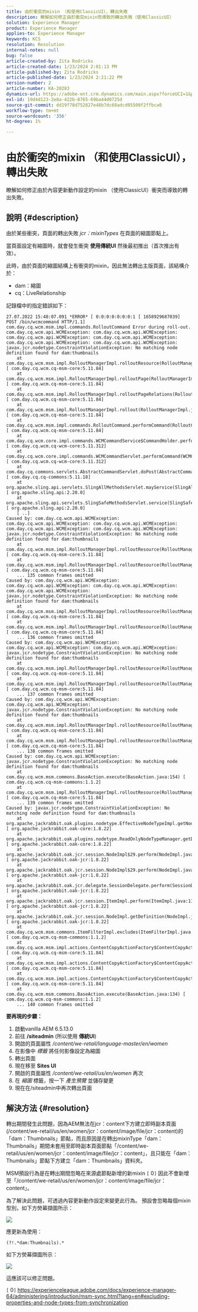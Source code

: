 ```yaml
---
title: 由於衝突的mixin （和使用ClassicUI），轉出失敗
description: 瞭解如何修正由於衝突mixin而導致的轉出失敗（使用ClassicUI）
solution: Experience Manager
product: Experience Manager
applies-to: Experience Manager
keywords: KCS
resolution: Resolution
internal-notes: null
bug: false
article-created-by: Zita Rodricks
article-created-date: 1/23/2024 2:01:13 PM
article-published-by: Zita Rodricks
article-published-date: 1/23/2024 2:21:22 PM
version-number: 2
article-number: KA-20283
dynamics-url: https://adobe-ent.crm.dynamics.com/main.aspx?forceUCI=1&pagetype=entityrecord&etn=knowledgearticle&id=13e33cd9-f7b9-ee11-a569-6045bd006b3d
exl-id: 19d4d123-2e8a-422b-8765-69ba44d0725d
source-git-commit: dd19f78d752827e48b7dc68adcd95500f2ffbca0
workflow-type: tm+mt
source-wordcount: '356'
ht-degree: 1%

---
```


# 由於衝突的mixin （和使用ClassicUI），轉出失敗


瞭解如何修正由於內容更新動作設定的mixin （使用ClassicUI）衝突而導致的轉出失敗。

## 說明 {#description}


由於某些衝突，頁面的轉出失敗 *jcr：mixinTypes* 在頁面的縮圖節點上。

當頁面設定有縮圖時，就會發生衝突 <b>使用傳統UI</b> 然後最初推出（首次推出有效）。

此時，由於頁面的縮圖結構上有衝突的mixin，因此無法轉出主版頁面，該結構介於：

- dam：縮圖
- cq：LiveRelationship


記錄檔中的指定錯誤如下：


```
27.07.2022 15:48:07.091 *ERROR* [ 0:0:0:0:0:0:0:1 [ 1658929687039]  POST /bin/wcmcommand HTTP/1.1]  com.day.cq.wcm.msm.impl.commands.RolloutCommand Error during roll-out.
com.day.cq.wcm.api.WCMException: com.day.cq.wcm.api.WCMException: com.day.cq.wcm.api.WCMException: com.day.cq.wcm.api.WCMException: com.day.cq.wcm.api.WCMException: com.day.cq.wcm.api.WCMException: javax.jcr.nodetype.ConstraintViolationException: No matching node definition found for dam:thumbnails
    at com.day.cq.wcm.msm.impl.RolloutManagerImpl.rolloutResource(RolloutManagerImpl.java:824) [ com.day.cq.wcm.cq-msm-core:5.11.84] 
    at com.day.cq.wcm.msm.impl.RolloutManagerImpl.rolloutPage(RolloutManagerImpl.java:693) [ com.day.cq.wcm.cq-msm-core:5.11.84] 
    at com.day.cq.wcm.msm.impl.RolloutManagerImpl.rolloutPageRelations(RolloutManagerImpl.java:624) [ com.day.cq.wcm.cq-msm-core:5.11.84] 
    at com.day.cq.wcm.msm.impl.RolloutManagerImpl.rollout(RolloutManagerImpl.java:515) [ com.day.cq.wcm.cq-msm-core:5.11.84] 
    at com.day.cq.wcm.msm.impl.commands.RolloutCommand.performCommand(RolloutCommand.java:153) [ com.day.cq.wcm.cq-msm-core:5.11.84] 
    at com.day.cq.wcm.core.impl.commands.WCMCommandService$CommandHolder.performCommand(WCMCommandService.java:178) [ com.day.cq.wcm.cq-wcm-core:5.11.312] 
    at com.day.cq.wcm.core.impl.commands.WCMCommandServlet.performCommand(WCMCommandServlet.java:120) [ com.day.cq.wcm.cq-wcm-core:5.11.312] 
    at com.day.cq.commons.servlets.AbstractCommandServlet.doPost(AbstractCommandServlet.java:49) [ com.day.cq.cq-commons:5.11.18] 
    at org.apache.sling.api.servlets.SlingAllMethodsServlet.mayService(SlingAllMethodsServlet.java:146) [ org.apache.sling.api:2.20.0] 
    at org.apache.sling.api.servlets.SlingSafeMethodsServlet.service(SlingSafeMethodsServlet.java:342) [ org.apache.sling.api:2.20.0] 
    [ ..] 
Caused by: com.day.cq.wcm.api.WCMException: com.day.cq.wcm.api.WCMException: com.day.cq.wcm.api.WCMException: com.day.cq.wcm.api.WCMException: com.day.cq.wcm.api.WCMException: javax.jcr.nodetype.ConstraintViolationException: No matching node definition found for dam:thumbnails
    at com.day.cq.wcm.msm.impl.RolloutManagerImpl.rolloutResource(RolloutManagerImpl.java:824) [ com.day.cq.wcm.cq-msm-core:5.11.84] 
    at com.day.cq.wcm.msm.impl.RolloutManagerImpl.rolloutResource(RolloutManagerImpl.java:811) [ com.day.cq.wcm.cq-msm-core:5.11.84] 
    ... 135 common frames omitted
Caused by: com.day.cq.wcm.api.WCMException: com.day.cq.wcm.api.WCMException: com.day.cq.wcm.api.WCMException: com.day.cq.wcm.api.WCMException: javax.jcr.nodetype.ConstraintViolationException: No matching node definition found for dam:thumbnails
    at com.day.cq.wcm.msm.impl.RolloutManagerImpl.rolloutResource(RolloutManagerImpl.java:824) [ com.day.cq.wcm.cq-msm-core:5.11.84] 
    at com.day.cq.wcm.msm.impl.RolloutManagerImpl.rolloutResource(RolloutManagerImpl.java:811) [ com.day.cq.wcm.cq-msm-core:5.11.84] 
    ... 136 common frames omitted
Caused by: com.day.cq.wcm.api.WCMException: com.day.cq.wcm.api.WCMException: com.day.cq.wcm.api.WCMException: javax.jcr.nodetype.ConstraintViolationException: No matching node definition found for dam:thumbnails
    at com.day.cq.wcm.msm.impl.RolloutManagerImpl.rolloutResource(RolloutManagerImpl.java:824) [ com.day.cq.wcm.cq-msm-core:5.11.84] 
    at com.day.cq.wcm.msm.impl.RolloutManagerImpl.rolloutResource(RolloutManagerImpl.java:811) [ com.day.cq.wcm.cq-msm-core:5.11.84] 
    ... 137 common frames omitted
Caused by: com.day.cq.wcm.api.WCMException: com.day.cq.wcm.api.WCMException: javax.jcr.nodetype.ConstraintViolationException: No matching node definition found for dam:thumbnails
    at com.day.cq.wcm.msm.impl.RolloutManagerImpl.rolloutResource(RolloutManagerImpl.java:824) [ com.day.cq.wcm.cq-msm-core:5.11.84] 
    at com.day.cq.wcm.msm.impl.RolloutManagerImpl.rolloutResource(RolloutManagerImpl.java:811) [ com.day.cq.wcm.cq-msm-core:5.11.84] 
    ... 138 common frames omitted
Caused by: com.day.cq.wcm.api.WCMException: javax.jcr.nodetype.ConstraintViolationException: No matching node definition found for dam:thumbnails
    at com.day.cq.wcm.msm.commons.BaseAction.execute(BaseAction.java:154) [ com.day.cq.wcm.cq-msm-commons:1.1.2] 
    at com.day.cq.wcm.msm.impl.RolloutManagerImpl.rolloutResource(RolloutManagerImpl.java:790) [ com.day.cq.wcm.cq-msm-core:5.11.84] 
    ... 139 common frames omitted
Caused by: javax.jcr.nodetype.ConstraintViolationException: No matching node definition found for dam:thumbnails
    at org.apache.jackrabbit.oak.plugins.nodetype.EffectiveNodeTypeImpl.getNodeDefinition(EffectiveNodeTypeImpl.java:454) [ org.apache.jackrabbit.oak-core:1.8.22] 
    at org.apache.jackrabbit.oak.plugins.nodetype.ReadOnlyNodeTypeManager.getDefinition(ReadOnlyNodeTypeManager.java:396) [ org.apache.jackrabbit.oak-core:1.8.22] 
    at org.apache.jackrabbit.oak.jcr.session.NodeImpl$29.perform(NodeImpl.java:1031) [ org.apache.jackrabbit.oak-jcr:1.8.22] 
    at org.apache.jackrabbit.oak.jcr.session.NodeImpl$29.perform(NodeImpl.java:1023) [ org.apache.jackrabbit.oak-jcr:1.8.22] 
    at org.apache.jackrabbit.oak.jcr.delegate.SessionDelegate.perform(SessionDelegate.java:207) [ org.apache.jackrabbit.oak-jcr:1.8.22] 
    at org.apache.jackrabbit.oak.jcr.session.ItemImpl.perform(ItemImpl.java:112) [ org.apache.jackrabbit.oak-jcr:1.8.22] 
    at org.apache.jackrabbit.oak.jcr.session.NodeImpl.getDefinition(NodeImpl.java:1023) [ org.apache.jackrabbit.oak-jcr:1.8.22] 
    at com.day.cq.wcm.msm.commons.ItemFilterImpl.excludes(ItemFilterImpl.java:91) [ com.day.cq.wcm.cq-msm-commons:1.1.2] 
    at com.day.cq.wcm.msm.impl.actions.ContentCopyActionFactory$ContentCopyAction.applyFilters(ContentCopyActionFactory.java:293) [ com.day.cq.wcm.cq-msm-core:5.11.84] 
    at com.day.cq.wcm.msm.impl.actions.ContentCopyActionFactory$ContentCopyAction.createCopy(ContentCopyActionFactory.java:245) [ com.day.cq.wcm.cq-msm-core:5.11.84] 
    at com.day.cq.wcm.msm.impl.actions.ContentCopyActionFactory$ContentCopyAction.doExecute(ContentCopyActionFactory.java:208) [ com.day.cq.wcm.cq-msm-core:5.11.84] 
    at com.day.cq.wcm.msm.commons.BaseAction.execute(BaseAction.java:134) [ com.day.cq.wcm.cq-msm-commons:1.1.2] 
    ... 140 common frames omitted
```


<b>要再現的步驟：</b>

1. 啟動vanilla AEM 6.5.13.0
2. 前往 <b>/siteadmin</b> (所以使用 <b>傳統UI</b>)
3. 開啟的頁面屬性 */content/we-retail/language-master/en/women*
4. 在影像中 *標籤* 將任何影像設定為縮圖
5. 轉出頁面
6. 現在移至 <b>Sites UI</b>
7. 開啟的頁面屬性 */content/we-retail/us/en/women* 再次
8. 在 *縮圖* 標籤，按一下 *產生預覽* 並儲存變更
9. 現在在/siteadmin中再次轉出頁面



## 解決方法 {#resolution}


轉出期間發生此問題，因為AEM無法在jcr：content下方建立即時副本頁面(/content/we-retail/us/en/women/jcr：content/image/file/jcr：content)的「dam：Thumbnails」節點，而且原因是在轉出mixinType「dam：Thumbnails」期間未套用至即時副本頁面節點「/content/we-retail/us/en/women/jcr：content/image/file/jcr：content」，且只能在「dam：Thumbnails」節點下方建立「dam：Thumbnails」資料夾。

MSM預設行為是在轉出期間忽略在來源處節點新增的新mixin `[` 0`]`  因此不會新增至「/content/we-retail/us/en/women/jcr：content/image/file/jcr：content」。

為了解決此問題，可透過內容更新動作設定來變更此行為。
預設會忽略每個mixin型別，如下方熒幕擷圖所示：

![](assets/6e22f175-e313-ed11-b83d-002248086a27.png)

應更新為使用：


```
(?!.*dam:Thumbnails).*
```


如下方熒幕擷圖所示：

![](assets/4d5f7db7-e313-ed11-b83d-002248086a27.png)

這應該可以修正問題。

`[` 0`]` https://experienceleague.adobe.com/docs/experience-manager-64/administering/introduction/msm-sync.html?lang=en#excluding-properties-and-node-types-from-synchronization

